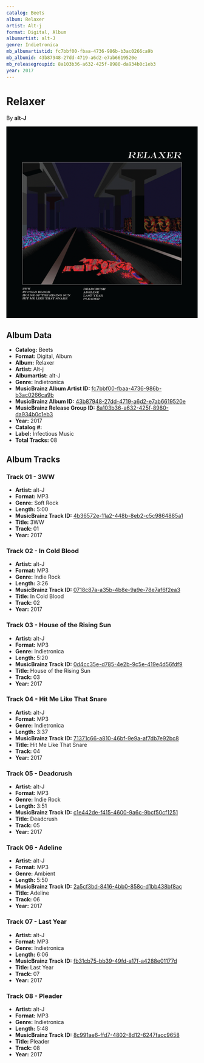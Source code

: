 ```yaml
---
catalog: Beets
album: Relaxer
artist: Alt-j
format: Digital, Album
albumartist: alt-J
genre: Indietronica
mb_albumartistid: fc7bbf00-fbaa-4736-986b-b3ac0266ca9b
mb_albumid: 43b87948-27dd-4719-a6d2-e7ab6619520e
mb_releasegroupid: 8a103b36-a632-425f-8980-da934b0c1eb3
year: 2017
---
```


# Relaxer

By **alt-J**

![](../../assets/beetscovers/Alt-j-Relaxer.jpg)

## Album Data

- **Catalog:** Beets
- **Format:** Digital, Album
- **Album:** Relaxer
- **Artist:** Alt-j
- **Albumartist:** alt-J
- **Genre:** Indietronica
- **MusicBrainz Album Artist ID:** [fc7bbf00-fbaa-4736-986b-b3ac0266ca9b](https://musicbrainz.org/artist/fc7bbf00-fbaa-4736-986b-b3ac0266ca9b)
- **MusicBrainz Album ID:** [43b87948-27dd-4719-a6d2-e7ab6619520e](https://musicbrainz.org/release/43b87948-27dd-4719-a6d2-e7ab6619520e)
- **MusicBrainz Release Group ID:** [8a103b36-a632-425f-8980-da934b0c1eb3](https://musicbrainz.org/release-group/8a103b36-a632-425f-8980-da934b0c1eb3)
- **Year:** 2017
- **Catalog #:** 
- **Label:** Infectious Music
- **Total Tracks:** 08

## Album Tracks

### Track 01 - 3WW

- **Artist:** alt-J
- **Format:** MP3
- **Genre:** Soft Rock
- **Length:** 5:00
- **MusicBrainz Track ID:** [4b36572e-11a2-448b-8eb2-c5c9864885a1](https://musicbrainz.org/recording/4b36572e-11a2-448b-8eb2-c5c9864885a1)
- **Title:** 3WW
- **Track:** 01
- **Year:** 2017

### Track 02 - In Cold Blood

- **Artist:** alt-J
- **Format:** MP3
- **Genre:** Indie Rock
- **Length:** 3:26
- **MusicBrainz Track ID:** [0718c87a-a35b-4b8e-9a9e-78e7af6f2ea3](https://musicbrainz.org/recording/0718c87a-a35b-4b8e-9a9e-78e7af6f2ea3)
- **Title:** In Cold Blood
- **Track:** 02
- **Year:** 2017

### Track 03 - House of the Rising Sun

- **Artist:** alt-J
- **Format:** MP3
- **Genre:** Indietronica
- **Length:** 5:20
- **MusicBrainz Track ID:** [0d4cc35e-d785-4e2b-9c5e-419e4d56fdf9](https://musicbrainz.org/recording/0d4cc35e-d785-4e2b-9c5e-419e4d56fdf9)
- **Title:** House of the Rising Sun
- **Track:** 03
- **Year:** 2017

### Track 04 - Hit Me Like That Snare

- **Artist:** alt-J
- **Format:** MP3
- **Genre:** Indietronica
- **Length:** 3:37
- **MusicBrainz Track ID:** [71371c66-a810-46bf-9e9a-af7db7e92bc8](https://musicbrainz.org/recording/71371c66-a810-46bf-9e9a-af7db7e92bc8)
- **Title:** Hit Me Like That Snare
- **Track:** 04
- **Year:** 2017

### Track 05 - Deadcrush

- **Artist:** alt-J
- **Format:** MP3
- **Genre:** Indie Rock
- **Length:** 3:51
- **MusicBrainz Track ID:** [c1e442de-f415-4600-9a6c-9bcf50cf1251](https://musicbrainz.org/recording/c1e442de-f415-4600-9a6c-9bcf50cf1251)
- **Title:** Deadcrush
- **Track:** 05
- **Year:** 2017

### Track 06 - Adeline

- **Artist:** alt-J
- **Format:** MP3
- **Genre:** Ambient
- **Length:** 5:50
- **MusicBrainz Track ID:** [2a5cf3bd-8416-4bb0-858c-d1bb438bf8ac](https://musicbrainz.org/recording/2a5cf3bd-8416-4bb0-858c-d1bb438bf8ac)
- **Title:** Adeline
- **Track:** 06
- **Year:** 2017

### Track 07 - Last Year

- **Artist:** alt-J
- **Format:** MP3
- **Genre:** Indietronica
- **Length:** 6:06
- **MusicBrainz Track ID:** [fb31cb75-bb39-49fd-a17f-a4288e01177d](https://musicbrainz.org/recording/fb31cb75-bb39-49fd-a17f-a4288e01177d)
- **Title:** Last Year
- **Track:** 07
- **Year:** 2017

### Track 08 - Pleader

- **Artist:** alt-J
- **Format:** MP3
- **Genre:** Indietronica
- **Length:** 5:48
- **MusicBrainz Track ID:** [8c991ae6-ffd7-4802-8d12-6247facc9658](https://musicbrainz.org/recording/8c991ae6-ffd7-4802-8d12-6247facc9658)
- **Title:** Pleader
- **Track:** 08
- **Year:** 2017


